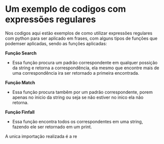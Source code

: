 # Um exemplo de codigos com expressões regulares

Nos codigos aqui estão exemplos de como utilizar expressões regulares com python para ser aplicado em frases, com alguns tipos de funções que podemser aplicadas, sendo as funções aplicadas:

<strong>Função Search</strong>
- Essa função procura um padrão correspondente em qualquer possição da string e retorna a correspondência, ela mesmo que encontre mais de uma correspondência ira ser retornado a primeira encontrada.

<strong>Função Match</strong>
- Essa função procura tambêm por um padrão correspondente, porem apenas no inicio da string ou seja se não estiver no inico ela não retorna.

<strong>Função Finfall</strong>
- Essa função encontra todos os correspondentes em uma string, fazendo ele ser retornado em um print.

A unica importação realizada é a re